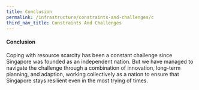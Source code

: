 ```yaml
---
title: Conclusion
permalink: /infrastructure/constraints-and-challenges/c
third_nav_title: Constraints And Challenges
---
```

#### Conclusion
Coping with resource scarcity has been a constant challenge since Singapore was founded as an independent nation. But we have managed to navigate the challenge through a combination of innovation, long-term planning, and adaption, working collectively as a nation to ensure that Singapore stays resilient even in the most trying of times.